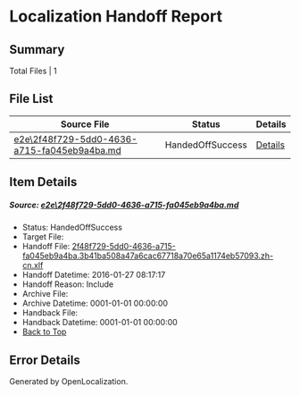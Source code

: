 # <a name='report-top'></a> Localization Handoff Report

## Summary
 Total Files | 1

## File List
 Source File | Status | Details 
 ----------- | ------ | ------- 
 [e2e\2f48f729-5dd0-4636-a715-fa045eb9a4ba.md](https://github.com/OpenLocalizationTest/oltest/blob/81739becc59d5c947b095adcd491de641cb6d781/e2e/2f48f729-5dd0-4636-a715-fa045eb9a4ba.md) | HandedOffSuccess | [Details](#9e964729d031210168482fbe569aaa31364a69761)

## Item Details
##### <a name='9e964729d031210168482fbe569aaa31364a69761'></a> Source: [e2e\2f48f729-5dd0-4636-a715-fa045eb9a4ba.md](https://github.com/OpenLocalizationTest/oltest/blob/81739becc59d5c947b095adcd491de641cb6d781/e2e/2f48f729-5dd0-4636-a715-fa045eb9a4ba.md)
* Status: HandedOffSuccess
* Target File: 
* Handoff File: [2f48f729-5dd0-4636-a715-fa045eb9a4ba.3b41ba508a47a6cac67718a70e65a1174eb57093.zh-cn.xlf](https://github.com/OpenLocalizationTestOrg/olhandoff/blob/b9500d2c5bde4f4b1abad19cb7bce895ca971a85/ol-handoff/OpenLocalizationTestOrg/oltest.zh-cn/tianzh/2f48f729-5dd0-4636-a715-fa045eb9a4ba.3b41ba508a47a6cac67718a70e65a1174eb57093.zh-cn.xlf)
* Handoff Datetime: 2016-01-27 08:17:17
* Handoff Reason: Include
* Archive File: 
* Archive Datetime: 0001-01-01 00:00:00
* Handback File: 
* Handback Datetime: 0001-01-01 00:00:00
* [Back to Top](#report-top)


## Error Details

Generated by OpenLocalization.
